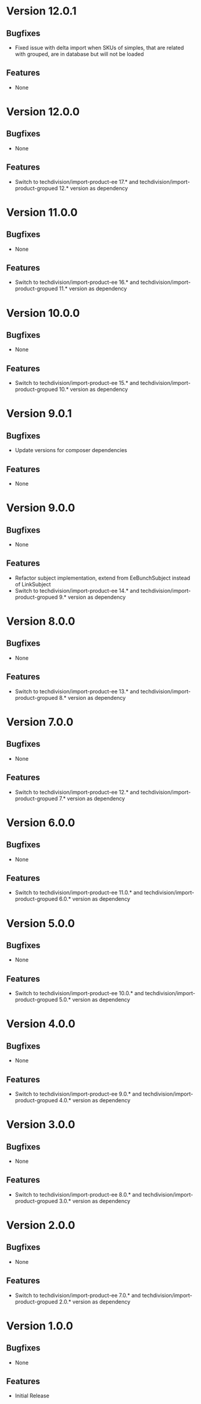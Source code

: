 # Version 12.0.1

## Bugfixes

* Fixed issue with delta import when SKUs of simples, that are related with grouped, are in database but will not be loaded

## Features

* None

# Version 12.0.0

## Bugfixes

* None

## Features

* Switch to techdivision/import-product-ee 17.* and techdivision/import-product-gropued 12.* version as dependency

# Version 11.0.0

## Bugfixes

* None

## Features

* Switch to techdivision/import-product-ee 16.* and techdivision/import-product-gropued 11.* version as dependency

# Version 10.0.0

## Bugfixes

* None

## Features

* Switch to techdivision/import-product-ee 15.* and techdivision/import-product-gropued 10.* version as dependency

# Version 9.0.1

## Bugfixes

* Update versions for composer dependencies

## Features

* None

# Version 9.0.0

## Bugfixes

* None

## Features

* Refactor subject implementation, extend from EeBunchSubject instead of LinkSubject
* Switch to techdivision/import-product-ee 14.* and techdivision/import-product-gropued 9.* version as dependency

# Version 8.0.0

## Bugfixes

* None

## Features

* Switch to techdivision/import-product-ee 13.* and techdivision/import-product-gropued 8.* version as dependency

# Version 7.0.0

## Bugfixes

* None

## Features

* Switch to techdivision/import-product-ee 12.* and techdivision/import-product-gropued 7.* version as dependency

# Version 6.0.0

## Bugfixes

* None

## Features

* Switch to techdivision/import-product-ee 11.0.* and techdivision/import-product-gropued 6.0.* version as dependency

# Version 5.0.0

## Bugfixes

* None

## Features

* Switch to techdivision/import-product-ee 10.0.* and techdivision/import-product-gropued 5.0.* version as dependency

# Version 4.0.0

## Bugfixes

* None

## Features

* Switch to techdivision/import-product-ee 9.0.* and techdivision/import-product-gropued 4.0.* version as dependency

# Version 3.0.0

## Bugfixes

* None

## Features

* Switch to techdivision/import-product-ee 8.0.* and techdivision/import-product-gropued 3.0.* version as dependency

# Version 2.0.0

## Bugfixes

* None

## Features

* Switch to techdivision/import-product-ee 7.0.* and techdivision/import-product-gropued 2.0.* version as dependency

# Version 1.0.0

## Bugfixes

* None

## Features

* Initial Release